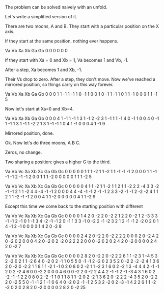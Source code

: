 The problem can be solved naively with an unfold.

Let's write a simplified version of it.

There are two moons, A and B. They start with a particular position on the X
axis.

If they start at the same position, nothing ever happens.

Va Vb  Xa Xb  Ga Gb
 0  0   0  0   0  0

If they start with Xa = 0 and Xb = 1, Va becomes 1 and Vb, -1.

After a step, Xa becomes 1 and Xb, -1.

Their Vs drop to zero. After a step, they don't move. Now we've reached a
mirrored position, so things carry on this way forever.

Va Vb  Xa Xb  Ga Gb
 0  0   0  1   1 -1
 1 -1   1  0  -1  1
 0  0   1  0  -1  1
-1  1   0  1   1 -1
 0  0   0  1   1 -1
5

Now let's start at Xa=0 and Xb=4.

Va Vb  Xa Xb  Ga Gb
 0  0   0  4   1 -1
 1 -1   1  3   1 -1
 2 -2   3  1  -1  1
 1 -1   4  0  -1  1
 0  0   4  0  -1  1
-1  1   3  1  -1  1
-2  2   1  3   1 -1
-1  1   0  4   1 -1
 0  0   0  4   1 -1
9

Mirrored position, done.

Ok. Now let's do three moons, A B C.

Zeros, no change.

Two sharing a position: gives a higher G to the third.

Va Vb Vc  Xa Xb Xc  Ga Gb Gc
 0  0  0   0  0  1   1  1 -2
 1  1 -2   1  1 -1  -1 -1  2
 0  0  0   1  1 -1  -1 -1  2
-1 -1  2   0  0  1   1  1 -2
 0  0  0   0  0  1   1  1 -2
5

Va Vb Vc  Xa Xb Xc  Ga Gb Gc
 0  0  0   0  0  4   1  1 -2
 1  1 -2   1  1  2   1  1 -2
 2  2 -4   3  3 -2  -1 -1  2
 1  1 -2   4  4 -4  -1 -1  2
 0  0  0   4  4 -4  -1 -1  2
-1 -1  2   3  3 -2  -1 -1  2
-2 -2  4   1  1  2   1  1 -2
-1 -1  2   0  0  4   1  1 -2
 0  0  0   0  0  4   1  1 -2
9

Except this time we come back to the starting position with different 

Va Vb Vc  Xa Xb Xc  Ga Gb Gc
 0  0  0   0  1  4   2  0 -2
 2  0 -2   2  1  2   2  0 -2
 1  2 -3   3  3 -1  -1  2 -1
 0  1 -1   3  4 -2  -1 -1  2
 0 -1  1   3  3 -1   0 -2  2
-1 -2  3   2  1  2  -1 -1  2
-2  0  2   0  1  4  -1  2 -1
 0  0  0   0  1  4   2  0 -2
8

Va Vb Vc  Xa Xb Xc  Ga Gb Gc
 0  0  0   0  2  4   2  0 -2
 2  0 -2   2  2  2   0  0  0
 2  0 -2   4  2  0  -2  0  2
 0  0  0   4  2  0  -2  0  2
-2  0  2   2  2  2   0  0  0
-2  0  2   0  2  4   2  0 -2
 0  0  0   0  2  4   2  0 -2
7

Va Vb Vc  Xa Xb Xc  Ga Gb Gc
 0  0  0   0  2  8   2  0 -2
 2  0 -2   2  2  6   1  1 -2
 3  1 -4   5  3  2  -2  0  2
 1  1 -2   6  4  0  -2  0  2
-1  1  0   5  5  0  -1 -1  2
-2  0  2   3  5  2   0 -2  2
-2 -2  4   1  3  6   2  0 -2
 0 -2  2   1  1  8   1  1 -2
 1 -1  0   2  0  8   0  2 -2
 1  1 -2   3  1  6   0  2 -2
 1  3 -4   4  4  2  -1 -1  2
 0  2 -2   4  6  0   0 -2  2
 0  0  0   4  6  0   0 -2  2
 0 -2  2   4  4  2  -1 -1  2
-1 -3  4   3  1  6   0  2 -2
-1 -1  2   2  0  8   0  2 -2
-1  1  0   1  1  8   1  1 -2
 0  2 -2   1  3  6   2  0 -2
 2  2 -4   3  5  2   0 -2  2
 2  0 -2   5  5  0  -1 -1  2
 1 -1  0   6  4  0  -2  0  2
-1 -1  2   5  3  2  -2  0  2
-3 -1  4   2  2  6   1  1 -2
-2  0  2   0  2  8   2  0 -2
 0  0  0   0  2  8   2  0 -2
25
